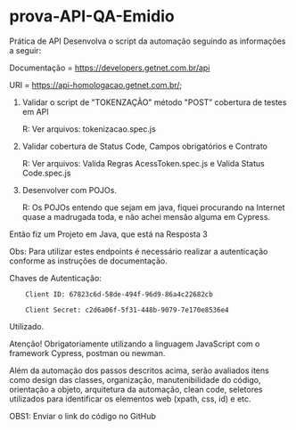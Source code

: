 # prova-API-QA-Emidio

Prática de API
Desenvolva o script da automação seguindo as informações a seguir: 

Documentação = https://developers.getnet.com.br/api

URI = https://api-homologacao.getnet.com.br/;

1)	Validar o script de "TOKENZAÇÃO" método "POST” cobertura de testes em API

  	R: Ver arquivos: tokenizacao.spec.js
  	
2)	Validar cobertura de Status Code, Campos obrigatórios e Contrato

  	R: Ver arquivos: Valida Regras AcessToken.spec.js e Valida Status Code.spec.js
        
3)	Desenvolver com POJOs.

  	R: Os POJOs entendo que sejam em java, fiquei procurando na Internet quase a madrugada toda, e não achei mensão alguma em Cypress.

   Então fiz um Projeto em Java, que está na Resposta 3

Obs: Para utilizar estes endpoints é necessário realizar a autenticação conforme as instruções de documentação.

Chaves de Autenticação:

        Client ID: 67823c6d-58de-494f-96d9-86a4c22682cb

        Client Secret: c2d6a06f-5f31-448b-9079-7e170e8536e4

Utilizado.

Atenção! Obrigatoriamente utilizando a linguagem JavaScript com o framework Cypress, postman ou newman.

Além da automação dos passos descritos acima, serão avaliados itens como design das classes, organização, manutenibilidade do código, orientação a objeto, arquitetura da automação, clean code, seletores utilizados para identificar os elementos web (xpath, css, id) e etc.

OBS1: Enviar o link do código no GitHub
